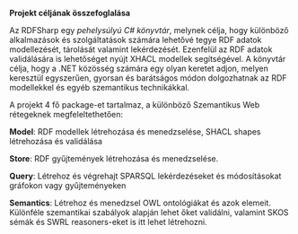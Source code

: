 **Projekt céljának összefoglalása**

Az RDFSharp egy *pehelysúlyú C# könyvtár*, melynek célja, hogy különböző alkalmazások és szolgáltatások számára lehetővé tegye RDF adatok modellezését, tárolását valamint lekérdezését. Ezenfelül az RDF adatok validálására is lehetőséget nyújt XHACL modellek segítségével.
A könyvtár célja, hogy a .NET közösség számára egy olyan keretet adjon, melyen keresztül egyszerűen, gyorsan és barátságos módon
dolgozhatnak az RDF modellekkel és egyéb szemantikus technikákkal.

A projekt 4 fő package-et tartalmaz, a különböző Szemantikus Web rétegeknek megfeleltethetően: 

**Model**:      RDF modellek létrehozása és menedzselése, SHACL shapes létrehozása és validálása

**Store**:      RDF gyűjtemények létrehozása és menedzselése.

**Query**:      Létrehoz és végrehajt SPARSQL lekérdezéseket és módosításokat gráfokon vagy gyűjteményeken

**Semantics**:  Létrehoz és menedzsel OWL ontológiákat és azok elemeit. Különféle szemantikai szabályok alapján lehet őket validálni, valamint SKOS sémák és SWRL reasoners-eket is itt lehet létrehozni.

